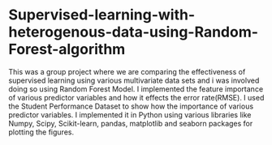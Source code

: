 # Supervised-learning-with-heterogenous-data-using-Random-Forest-algorithm
This was a group project where we are comparing the effectiveness of supervised learning using various multivariate data sets and i was involved doing so using Random Forest Model. I implemented the feature importance of various predictor variables and how it effects the error rate(RMSE). I used the Student Performance Dataset to show how the importance of various predictor variables. I implemented it in Python using various libraries like Numpy, Scipy, Scikit-learn, pandas, matplotlib and seaborn packages for plotting the figures.
